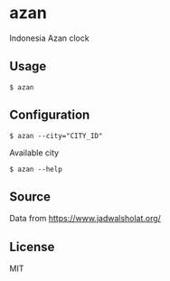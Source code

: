 # azan

Indonesia Azan clock

## Usage

```
$ azan
```

## Configuration

```
$ azan --city="CITY_ID"
```
Available city
```
$ azan --help
```

## Source
Data from https://www.jadwalsholat.org/

## License
MIT
